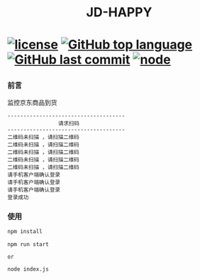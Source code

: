 <h1 align="center">JD-HAPPY<h1>

[![license](https://img.shields.io/github/license/mashape/apistatus.svg)](https://github.com/shaodahong/jd-happy)
[![GitHub top language](https://img.shields.io/github/languages/top/badges/shields.svg)](https://github.com/shaodahong/jd-happy)
[![GitHub last commit](https://img.shields.io/github/last-commit/google/skia.svg)](https://github.com/shaodahong/jd-happy)
[![node](https://img.shields.io/node/v/passport.svg)](https://github.com/shaodahong/jd-happy)

### 前言

监控京东商品到货

```
-------------------------------------
                请求扫码
-------------------------------------
二维码未扫描 ，请扫描二维码
二维码未扫描 ，请扫描二维码
二维码未扫描 ，请扫描二维码
二维码未扫描 ，请扫描二维码
二维码未扫描 ，请扫描二维码
请手机客户端确认登录
请手机客户端确认登录
请手机客户端确认登录
登录成功
```

### 使用

```bash
npm install
```

```
npm run start

or

node index.js
```
